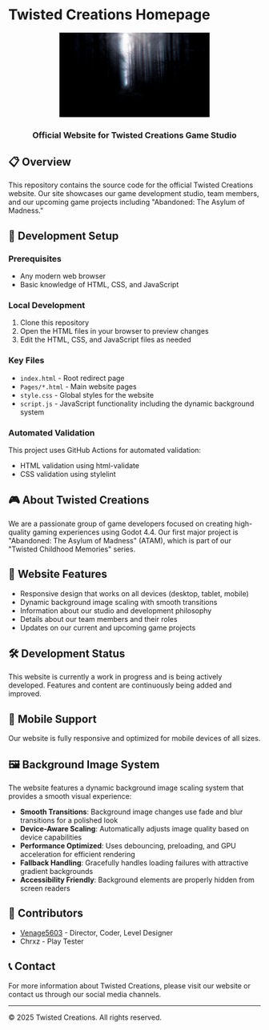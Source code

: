 # Twisted Creations Homepage

<div align="center">
  <kbd><img src="./Images/Base-Image.png" alt="Twisted Creations Logo" width="300"/></kbd>
  <h3>Official Website for Twisted Creations Game Studio</h3>
</div>

## 📋 Overview

This repository contains the source code for the official Twisted Creations website. Our site showcases our game development studio, team members, and our upcoming game projects including "Abandoned: The Asylum of Madness."

## 🔧 Development Setup

### Prerequisites

- Any modern web browser
- Basic knowledge of HTML, CSS, and JavaScript

### Local Development

1. Clone this repository
2. Open the HTML files in your browser to preview changes
3. Edit the HTML, CSS, and JavaScript files as needed

### Key Files

- `index.html` - Root redirect page
- `Pages/*.html` - Main website pages
- `style.css` - Global styles for the website
- `script.js` - JavaScript functionality including the dynamic background system

### Automated Validation

This project uses GitHub Actions for automated validation:

- HTML validation using html-validate
- CSS validation using stylelint

## 🎮 About Twisted Creations

We are a passionate group of game developers focused on creating high-quality gaming experiences using Godot 4.4. Our first major project is "Abandoned: The Asylum of Madness" (ATAM), which is part of our "Twisted Childhood Memories" series.

## 🚀 Website Features

- Responsive design that works on all devices (desktop, tablet, mobile)
- Dynamic background image scaling with smooth transitions
- Information about our studio and development philosophy
- Details about our team members and their roles
- Updates on our current and upcoming game projects

## 🛠️ Development Status

This website is currently a work in progress and is being actively developed. Features and content are continuously being added and improved.

## 📱 Mobile Support

Our website is fully responsive and optimized for mobile devices of all sizes.

## 🖼️ Background Image System

The website features a dynamic background image scaling system that provides a smooth visual experience:

- **Smooth Transitions**: Background image changes use fade and blur transitions for a polished look
- **Device-Aware Scaling**: Automatically adjusts image quality based on device capabilities
- **Performance Optimized**: Uses debouncing, preloading, and GPU acceleration for efficient rendering
- **Fallback Handling**: Gracefully handles loading failures with attractive gradient backgrounds
- **Accessibility Friendly**: Background elements are properly hidden from screen readers

## 👥 Contributors

- [Venage5603](https://youtube.com/@Venage5603) - Director, Coder, Level Designer
- Chrxz - Play Tester

## 📞 Contact

For more information about Twisted Creations, please visit our website or contact us through our social media channels.

---

&copy; 2025 Twisted Creations. All rights reserved.
